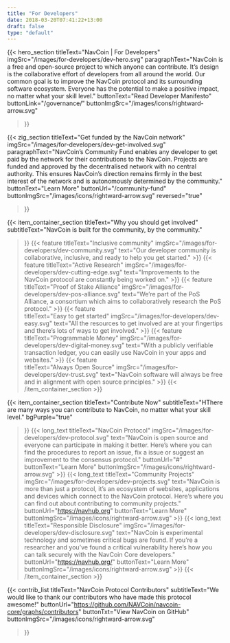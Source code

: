 ```yaml
---
title: "For Developers"
date: 2018-03-20T07:41:22+13:00
draft: false
type: "default"
---
```

{{< hero_section
titleText="NavCoin | For Developers"
imgSrc="/images/for-developers/dev-hero.svg"
paragraphText="NavCoin is a free and open-source project to which anyone can contribute. It’s design is the collaborative effort of developers from all around the world. Our common goal is to improve the NavCoin protocol and its surrounding software ecosystem. Everyone has the potential to make a positive impact, no matter what your skill level."
buttonText="Read Developer Manifesto"
buttonLink="/governance/"
buttonImgSrc="/images/icons/rightward-arrow.svg"
>}}

{{< zig_section
titleText="Get funded by the NavCoin network"
imgSrc="/images/for-developers/dev-get-involved.svg"
paragraphText="NavCoin’s Community Fund enables any developer to get paid by the network for their contributions to the NavCoin. Projects are funded and approved by the decentralised network with no central authority. This ensures NavCoin’s direction remains firmly in the best interest of the network and is autonomously determined by the community." 
buttonText="Learn More"
buttonUrl="/community-fund"
buttonImgSrc="/images/icons/rightward-arrow.svg"
reversed="true"
>}}

{{< item_container_section 
    titleText="Why you should get involved"
    subtitleText="NavCoin is built for the community, by the community."
>}}
    {{< feature 
        titleText="Inclusive community"
        imgSrc="/images/for-developers/dev-community.svg"
        text="Our developer community is collaborative, inclusive, and ready to help you get started."
    >}}
    {{< feature 
        titleText="Active Research"
        imgSrc="/images/for-developers/dev-cutting-edge.svg"
        text="Improvements to the NavCoin protocol are constantly being worked on."
    >}}
    {{< feature                 
        titleText="Proof of Stake Alliance"
        imgSrc="/images/for-developers/dev-pos-alliance.svg"
        text="We’re part of the PoS Alliance, a consortium which aims to collaboratively research the PoS protocol."
    >}}
    {{< feature                 
        titleText="Easy to get started"
        imgSrc="/images/for-developers/dev-easy.svg"
        text="All the resources to get involved are at your fingertips and there’s lots of ways to get involved."
    >}}
    {{< feature                 
        titleText="Programmable Money"
        imgSrc="/images/for-developers/dev-digital-money.svg"
        text="With a publicly verifiable transaction ledger, you can easily use NavCoin in your apps and websites."
    >}}
    {{< feature                 
        titleText="Always Open Source"
        imgSrc="/images/for-developers/dev-trust.svg"
        text="NavCoin software will always be free and in alignment with open source principles."
    >}}
{{< /item_container_section >}}

{{< item_container_section 
    titleText="Contribute Now"
    subtitleText="HThere are many ways you can contribute to NavCoin, no matter what your skill level."
    bgPurple="true"
>}}
    {{< long_text 
        titleText="NavCoin Protocol"
        imgSrc="/images/for-developers/dev-protocol.svg"
        text="NavCoin is open source and everyone can participate in making it better. Here’s where you can find the procedures to report an issue, fix a issue or suggest an improvement to the consensus protocol."
        buttonUrl="#"
        buttonText="Learn More"
        buttonImgSrc="/images/icons/rightward-arrow.svg"
    >}}
    {{< long_text 
        titleText="Community Projects"
        imgSrc="/images/for-developers/dev-projects.svg"
        text="NavCoin is more than just a protocol, it’s an ecosystem of websites, applications and devices which connect to the NavCoin protocol. Here’s where you can find out about contributing to community projects."
        buttonUrl="https://navhub.org"
        buttonText="Learn More"
        buttonImgSrc="/images/icons/rightward-arrow.svg"
    >}}
    {{< long_text 
        titleText="Responsible Disclosure"
        imgSrc="/images/for-developers/dev-disclosure.svg"
        text="NavCoin is experimental technology and sometimes critical bugs are found. If you’re a researcher and you’ve found a critical vulnerability here’s how you can talk securely with the NavCoin Core developers."
        buttonUrl="https://navhub.org/"
        buttonText="Learn More"
        buttonImgSrc="/images/icons/rightward-arrow.svg"
    >}}
{{< /item_container_section >}}

{{< contrib_list
    titleText="NavCoin Protocol Contributors"
    subtitleText="We would like to thank our contributors who have made this protocol awesome!"
    buttonUrl="https://github.com/NAVCoin/navcoin-core/graphs/contributors"
    buttonTxt="View NavCoin on GitHub"
    buttonImgSrc="/images/icons/rightward-arrow.svg"
>}}